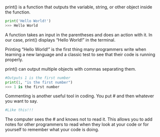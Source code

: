   
print() is a function that outputs the variable, string, or other object inside the function. 

```py
print('Hello World!')
>>> Hello World
```

A function takes an input in the parentheses and does an action with it. In our case, print() displays “Hello World\!” in the terminal.

Printing “Hello World\!” is the first thing many programmers write when learning a new language and a classic test to see that their code is running properly.

print() can output multiple objects with commas separating them.

```py
#Outputs 1 is the first number
print(1, "is the first number")
>>> 1 is the first number
```

Commenting is another useful tool in coding. You put \# and then whatever you want to say. 

```py
#Like this!!!
```

The computer sees the \# and knows not to read it. This allows you to add notes for other programmers to read when they look at your code or for yourself to remember what your code is doing. 

